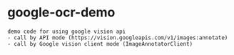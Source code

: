 # google-ocr-demo
    demo code for using google vision api
    - call by API mode (https://vision.googleapis.com/v1/images:annotate)
    - call by Google vision client mode (ImageAnnotatorClient) 